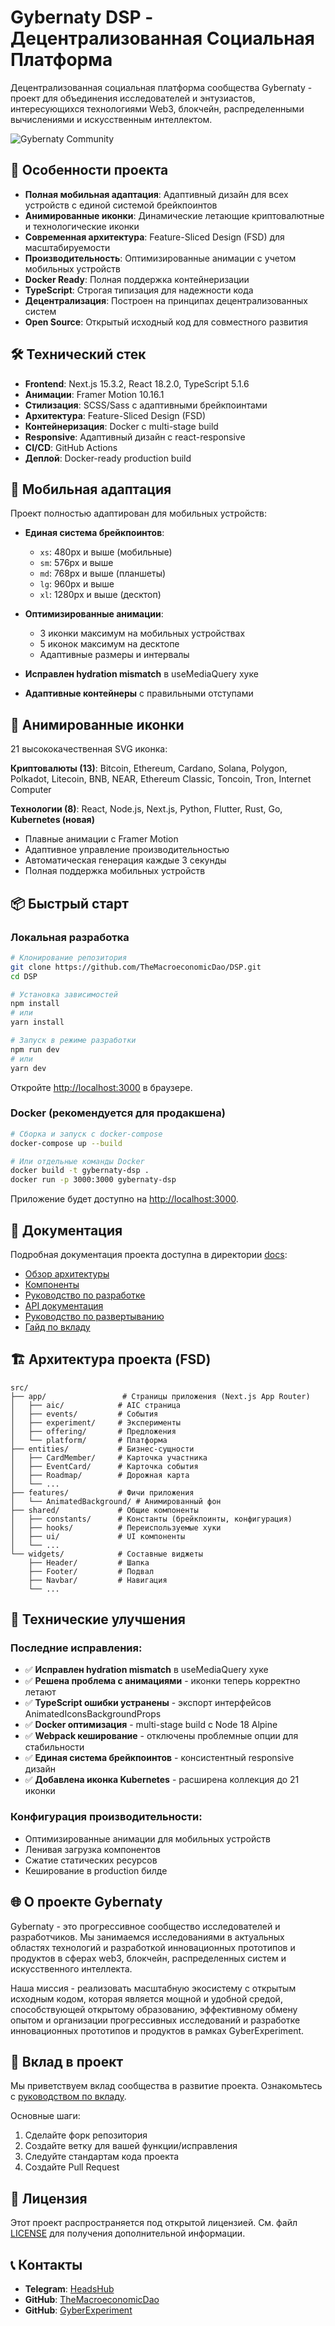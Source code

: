 # Gybernaty DSP - Децентрализованная Социальная Платформа

Децентрализованная социальная платформа сообщества Gybernaty - проект для объединения исследователей и энтузиастов, интересующихся технологиями Web3, блокчейн, распределенными вычислениями и искусственным интеллектом.

![Gybernaty Community](public/images/slides/main-slide.jpg)

## 🚀 Особенности проекта

- **Полная мобильная адаптация**: Адаптивный дизайн для всех устройств с единой системой брейкпоинтов
- **Анимированные иконки**: Динамические летающие криптовалютные и технологические иконки
- **Современная архитектура**: Feature-Sliced Design (FSD) для масштабируемости
- **Производительность**: Оптимизированные анимации с учетом мобильных устройств
- **Docker Ready**: Полная поддержка контейнеризации
- **TypeScript**: Строгая типизация для надежности кода
- **Децентрализация**: Построен на принципах децентрализованных систем
- **Open Source**: Открытый исходный код для совместного развития

## 🛠 Технический стек

- **Frontend**: Next.js 15.3.2, React 18.2.0, TypeScript 5.1.6
- **Анимации**: Framer Motion 10.16.1
- **Стилизация**: SCSS/Sass с адаптивными брейкпоинтами
- **Архитектура**: Feature-Sliced Design (FSD)
- **Контейнеризация**: Docker с multi-stage build
- **Responsive**: Адаптивный дизайн с react-responsive
- **CI/CD**: GitHub Actions
- **Деплой**: Docker-ready production build

## 📱 Мобильная адаптация

Проект полностью адаптирован для мобильных устройств:

- **Единая система брейкпоинтов**:
  - `xs`: 480px и выше (мобильные)
  - `sm`: 576px и выше 
  - `md`: 768px и выше (планшеты)
  - `lg`: 960px и выше
  - `xl`: 1280px и выше (десктоп)

- **Оптимизированные анимации**:
  - 3 иконки максимум на мобильных устройствах
  - 5 иконок максимум на десктопе
  - Адаптивные размеры и интервалы

- **Исправлен hydration mismatch** в useMediaQuery хуке
- **Адаптивные контейнеры** с правильными отступами

## 🎨 Анимированные иконки

21 высококачественная SVG иконка:

**Криптовалюты (13)**: Bitcoin, Ethereum, Cardano, Solana, Polygon, Polkadot, Litecoin, BNB, NEAR, Ethereum Classic, Toncoin, Tron, Internet Computer

**Технологии (8)**: React, Node.js, Next.js, Python, Flutter, Rust, Go, **Kubernetes (новая)**

- Плавные анимации с Framer Motion
- Адаптивное управление производительностью
- Автоматическая генерация каждые 3 секунды
- Полная поддержка мобильных устройств

## 📦 Быстрый старт

### Локальная разработка

```bash
# Клонирование репозитория
git clone https://github.com/TheMacroeconomicDao/DSP.git
cd DSP

# Установка зависимостей
npm install
# или
yarn install

# Запуск в режиме разработки
npm run dev
# или
yarn dev
```

Откройте [http://localhost:3000](http://localhost:3000) в браузере.

### Docker (рекомендуется для продакшена)

```bash
# Сборка и запуск с docker-compose
docker-compose up --build

# Или отдельные команды Docker
docker build -t gybernaty-dsp .
docker run -p 3000:3000 gybernaty-dsp
```

Приложение будет доступно на [http://localhost:3000](http://localhost:3000).

## 📝 Документация

Подробная документация проекта доступна в директории [docs](./docs/):

- [Обзор архитектуры](./docs/architecture/README.md)
- [Компоненты](./docs/components/README.md)
- [Руководство по разработке](./docs/development/README.md)
- [API документация](./docs/api/README.md)
- [Руководство по развертыванию](./docs/deployment/README.md)
- [Гайд по вкладу](./docs/contribution/README.md)

## 🏗 Архитектура проекта (FSD)

```
src/
├── app/                 # Страницы приложения (Next.js App Router)
│   ├── aic/            # AIC страница
│   ├── events/         # События
│   ├── experiment/     # Эксперименты
│   ├── offering/       # Предложения
│   └── platform/       # Платформа
├── entities/           # Бизнес-сущности
│   ├── CardMember/     # Карточка участника
│   ├── EventCard/      # Карточка события
│   ├── Roadmap/        # Дорожная карта
│   └── ...
├── features/           # Фичи приложения
│   └── AnimatedBackground/ # Анимированный фон
├── shared/             # Общие компоненты
│   ├── constants/      # Константы (брейкпоинты, конфигурация)
│   ├── hooks/          # Переиспользуемые хуки
│   ├── ui/             # UI компоненты
│   └── ...
└── widgets/            # Составные виджеты
    ├── Header/         # Шапка
    ├── Footer/         # Подвал
    ├── Navbar/         # Навигация
    └── ...
```

## 🔧 Технические улучшения

### Последние исправления:
- ✅ **Исправлен hydration mismatch** в useMediaQuery хуке
- ✅ **Решена проблема с анимациями** - иконки теперь корректно летают
- ✅ **TypeScript ошибки устранены** - экспорт интерфейсов AnimatedIconsBackgroundProps
- ✅ **Docker оптимизация** - multi-stage build с Node 18 Alpine
- ✅ **Webpack кеширование** - отключены проблемные опции для стабильности
- ✅ **Единая система брейкпоинтов** - консистентный responsive дизайн
- ✅ **Добавлена иконка Kubernetes** - расширена коллекция до 21 иконки

### Конфигурация производительности:
- Оптимизированные анимации для мобильных устройств
- Ленивая загрузка компонентов
- Сжатие статических ресурсов
- Кеширование в production билде

## 🌐 О проекте Gybernaty

Gybernaty - это прогрессивное сообщество исследователей и разработчиков. Мы занимаемся исследованиями в актуальных областях технологий и разработкой инновационных прототипов и продуктов в сферах web3, блокчейн, распределенных систем и искусственного интеллекта.

Наша миссия - реализовать масштабную экосистему с открытым исходным кодом, которая является мощной и удобной средой, способствующей открытому образованию, эффективному обмену опытом и организации прогрессивных исследований и разработке инновационных прототипов и продуктов в рамках GyberExperiment.

## 💪 Вклад в проект

Мы приветствуем вклад сообщества в развитие проекта. Ознакомьтесь с [руководством по вкладу](./docs/contribution/README.md).

Основные шаги:
1. Сделайте форк репозитория
2. Создайте ветку для вашей функции/исправления
3. Следуйте стандартам кода проекта
4. Создайте Pull Request

## 📄 Лицензия

Этот проект распространяется под открытой лицензией. См. файл [LICENSE](LICENSE) для получения дополнительной информации.

## 📞 Контакты

- **Telegram**: [HeadsHub](https://t.me/HeadsHub)
- **GitHub**: [TheMacroeconomicDao](https://github.com/TheMacroeconomicDao)
- **GitHub**: [GyberExperiment](https://github.com/GyberExperiment)

